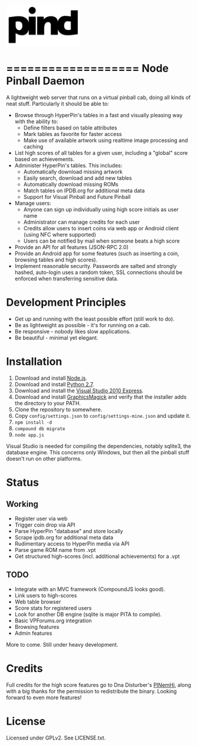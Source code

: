 ![pind](app/_public/img/logo.png)

===================
Node Pinball Daemon
===================

A lightweight web server that runs on a virtual pinball cab, doing all kinds
of neat stuff. Particularly it should be able to:

* Browse through HyperPin's tables in a fast and visually pleasing way with
  the ability to:
  * Define filters based on table attributes 
  * Mark tables as favorite for faster access
  * Make use of available artwork using realtime image processing and caching
* List high scores of all tables for a given user, including a "global" score
  based on achievements.
* Administer HyperPin's tables. This includes:
  * Automatically download missing artwork
  * Easily search, download and add new tables
  * Automatically download missing ROMs
  * Match tables on IPDB.org for additional meta data
  * Support for Visual Pinball and Future Pinball
* Manage users:
  * Anyone can sign up individually using high score initials as user name
  * Administrator can manage credits for each user
  * Credits allow users to insert coins via web app or Android client (using
    NFC where supported)
  * Users can be notified by mail when someone beats a high score
* Provide an API for all features (JSON-RPC 2.0)
* Provide an Android app for some features (such as inserting a coin, browsing
  tables and high scores).
* Implement reasonable security. Passwords are salted and strongly hashed, 
  auto-login uses a random token, SSL connections should be enforced when
  transferring sensitive data.


Development Principles
======================

* Get up and running with the least possible effort (still work to do).
* Be as lightweight as possible - it's for running on a cab.
* Be responsive - nobody likes slow applications.
* Be beautiful - minimal yet elegant.


Installation
============

1. Download and install [Node.js](http://nodejs.org/).
2. Download and install [Python 2.7](http://www.python.org/download/releases/2.7.3/).
3. Download and install the [Visual Studio 2010 Express](http://go.microsoft.com/?linkid=9709949).
4. Download and install [GraphicsMagick](http://www.graphicsmagick.org/download.html)
   and verify that the installer adds the directory to your PATH.
5. Clone the repository to somewhere.
6. Copy `config/settings.json` to `config/settings-mine.json` and update it.
7. `npm install -d`
8. `compound db migrate`
9. `node app.js`

Visual Studio is needed for compiling the dependencies, notably sqlite3, the
database engine. This concerns only Windows, but then all the pinball stuff
doesn't run on other platforms.


Status
======

Working
-------

* Register user via web
* Trigger coin drop via API
* Parse HyperPin "database" and store locally
* Scrape ipdb.org for additional meta data
* Rudimentary access to HyperPin media via API
* Parse game ROM name from .vpt
* Get structured high-scores (incl. additional achievements) for a .vpt

TODO
----

* Integrate with an MVC framework (CompoundJS looks good).
* Link users to high-scores
* Web table browser
* Score stats for registered users
* Look for another DB engine (sqlite is major PITA to compile).
* Basic VPForums.org integration
* Browsing features
* Admin features

More to come. Still under heavy development.


Credits
=======

Full credits for the high score features go to Dna Disturber's [PINemHi](http://www.pinemhi.com/),
along with a big thanks for the permission to redistribute the binary. Looking
forward to even more features!


License
=======

Licensed under GPLv2. See LICENSE.txt.

